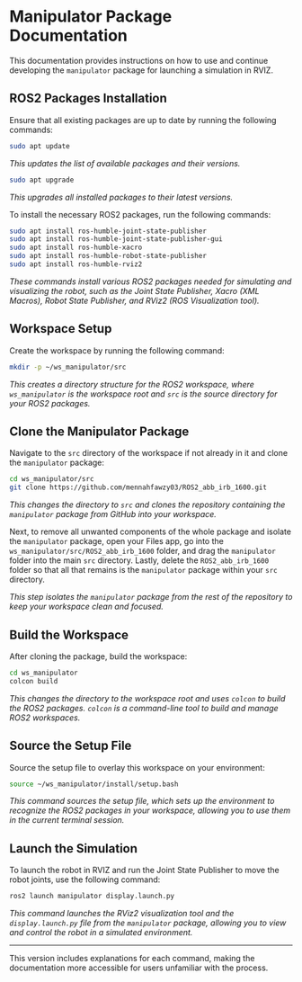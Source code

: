 # Manipulator Package Documentation

This documentation provides instructions on how to use and continue developing the `manipulator` package for launching a simulation in RVIZ.

## ROS2 Packages Installation

Ensure that all existing packages are up to date by running the following commands:
```bash
sudo apt update
```
*This updates the list of available packages and their versions.*

```bash
sudo apt upgrade
```
*This upgrades all installed packages to their latest versions.*

To install the necessary ROS2 packages, run the following commands:

```bash
sudo apt install ros-humble-joint-state-publisher
sudo apt install ros-humble-joint-state-publisher-gui
sudo apt install ros-humble-xacro
sudo apt install ros-humble-robot-state-publisher
sudo apt install ros-humble-rviz2
```
*These commands install various ROS2 packages needed for simulating and visualizing the robot, such as the Joint State Publisher, Xacro (XML Macros), Robot State Publisher, and RViz2 (ROS Visualization tool).*

## Workspace Setup

Create the workspace by running the following command:

```bash
mkdir -p ~/ws_manipulator/src
```
*This creates a directory structure for the ROS2 workspace, where `ws_manipulator` is the workspace root and `src` is the source directory for your ROS2 packages.*

## Clone the Manipulator Package

Navigate to the `src` directory of the workspace if not already in it and clone the `manipulator` package:
```bash
cd ws_manipulator/src
git clone https://github.com/mennahfawzy03/ROS2_abb_irb_1600.git
```
*This changes the directory to `src` and clones the repository containing the `manipulator` package from GitHub into your workspace.*

Next, to remove all unwanted components of the whole package and isolate the `manipulator` package, open your Files app, go into the `ws_manipulator/src/ROS2_abb_irb_1600` folder, and drag the `manipulator` folder into the main `src` directory. Lastly, delete the `ROS2_abb_irb_1600` folder so that all that remains is the `manipulator` package within your `src` directory.

*This step isolates the `manipulator` package from the rest of the repository to keep your workspace clean and focused.*

## Build the Workspace

After cloning the package, build the workspace:

```bash
cd ws_manipulator
colcon build
```
*This changes the directory to the workspace root and uses `colcon` to build the ROS2 packages. `colcon` is a command-line tool to build and manage ROS2 workspaces.*

## Source the Setup File

Source the setup file to overlay this workspace on your environment:

```bash
source ~/ws_manipulator/install/setup.bash
```
*This command sources the setup file, which sets up the environment to recognize the ROS2 packages in your workspace, allowing you to use them in the current terminal session.*

## Launch the Simulation

To launch the robot in RVIZ and run the Joint State Publisher to move the robot joints, use the following command:

```bash
ros2 launch manipulator display.launch.py
```
*This command launches the RViz2 visualization tool and the `display.launch.py` file from the `manipulator` package, allowing you to view and control the robot in a simulated environment.*

---

This version includes explanations for each command, making the documentation more accessible for users unfamiliar with the process.
